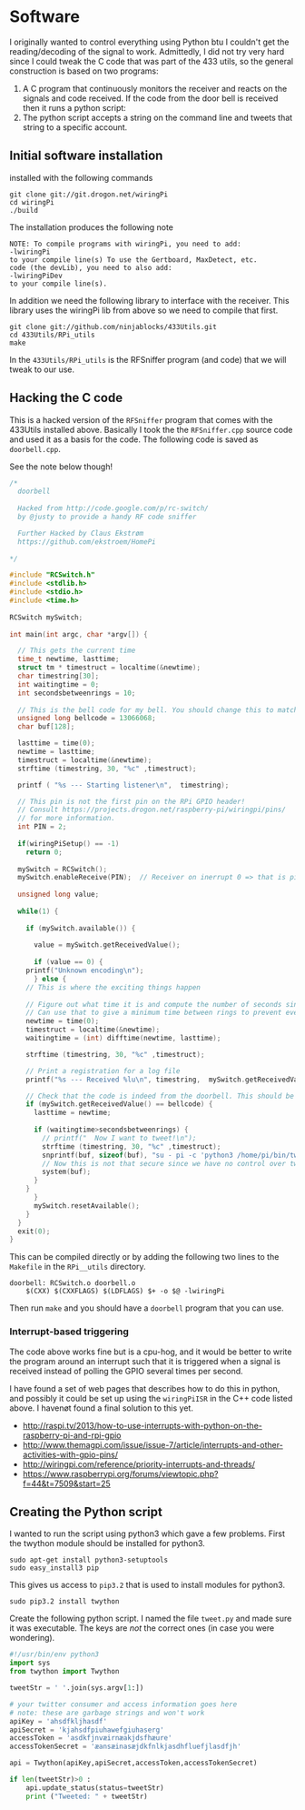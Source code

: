 # Software

I originally wanted to control everything using Python btu I couldn't
get the reading/decoding of the signal to work. Admittedly, I did not
try very hard since I could tweak the C code that was part of the 433
utils, so the general construction is based on two programs:

1. A C program that continuously monitors the receiver and reacts on
   the signals and code received. If the code from the door bell is
   received then it runs a python script:
2. The python script accepts a string on the command line and tweets
that string to a specific account.


## Initial software installation

installed with the following commands

```
git clone git://git.drogon.net/wiringPi
cd wiringPi
./build
```
The installation produces the following note
```
NOTE: To compile programs with wiringPi, you need to add:
-lwiringPi
to your compile line(s) To use the Gertboard, MaxDetect, etc.
code (the devLib), you need to also add:
-lwiringPiDev
to your compile line(s).
```


In addition we need the following library to interface with the
receiver. This library uses the wiringPi lib from above so we need to
compile that first.

```
git clone git://github.com/ninjablocks/433Utils.git
cd 433Utils/RPi_utils
make
```

In the `433Utils/RPi_utils` is the RFSniffer program (and code) that
we will tweak to our use.


## Hacking the C code

This is a hacked version of the `RFSniffer` program that comes with
the 433Utils installed above. Basically I took the the `RFSniffer.cpp`
source code and used it as a basis for the  code.  The following code
is saved as `doorbell.cpp`.

See the note below though!

```cpp
/*
  doorbell
  
  Hacked from http://code.google.com/p/rc-switch/  
  by @justy to provide a handy RF code sniffer

  Further Hacked by Claus Ekstrøm
  https://github.com/ekstroem/HomePi
  
*/

#include "RCSwitch.h"
#include <stdlib.h>
#include <stdio.h>
#include <time.h>     
     
RCSwitch mySwitch;
 
int main(int argc, char *argv[]) {

  // This gets the current time
  time_t newtime, lasttime;
  struct tm * timestruct = localtime(&newtime);
  char timestring[30];
  int waitingtime = 0;
  int secondsbetweenrings = 10;
  
  // This is the bell code for my bell. You should change this to match your own door bell
  unsigned long bellcode = 13066068;  
  char buf[128];

  lasttime = time(0);
  newtime = lasttime;
  timestruct = localtime(&newtime);
  strftime (timestring, 30, "%c" ,timestruct);

  printf ( "%s --- Starting listener\n",  timestring);

  // This pin is not the first pin on the RPi GPIO header!
  // Consult https://projects.drogon.net/raspberry-pi/wiringpi/pins/
  // for more information.
  int PIN = 2;
  
  if(wiringPiSetup() == -1)
    return 0;
  
  mySwitch = RCSwitch();
  mySwitch.enableReceive(PIN);  // Receiver on inerrupt 0 => that is pin #2
  
  unsigned long value;
  
  while(1) {
    
    if (mySwitch.available()) {
      
      value = mySwitch.getReceivedValue();
      
      if (value == 0) {
	printf("Unknown encoding\n");
      } else {    
	// This is where the exciting things happen
	
	// Figure out what time it is and compute the number of seconds since last ring
	// Can use that to give a minimum time between rings to prevent events from "ghosting" or noise
	newtime = time(0);
	timestruct = localtime(&newtime);
	waitingtime = (int) difftime(newtime, lasttime);

	strftime (timestring, 30, "%c" ,timestruct);

	// Print a registration for a log file   
	printf("%s --- Received %lu\n", timestring,  mySwitch.getReceivedValue());

	// Check that the code is indeed from the doorbell. This should be changed depending on the actual door bell signal
	if (mySwitch.getReceivedValue() == bellcode) {
	  lasttime = newtime; 
	
	  if (waitingtime>secondsbetweenrings) {	    
	    // printf("  Now I want to tweet!\n");
	    strftime (timestring, 30, "%c" ,timestruct);
	    snprintf(buf, sizeof(buf), "su - pi -c 'python3 /home/pi/bin/tweet.py Ding Dong! Door bell rang on %s'", timestring);
	    // Now this is not that secure since we have no control over tweet.py
	    system(buf);
	  }
	}	
      }      
      mySwitch.resetAvailable();      
    }  
  }
  exit(0);
}
```

This can be compiled directly or by adding the following two lines to
  the `Makefile` in the `RPi__utils` directory. 

```
doorbell: RCSwitch.o doorbell.o
	$(CXX) $(CXXFLAGS) $(LDFLAGS) $+ -o $@ -lwiringPi
```

Then run `make` and you should have a `doorbell` program that you can use.

### Interrupt-based triggering

The code above works fine but is a cpu-hog, and it would be better to
write the program around an interrupt such that it is triggered when a
signal is received instead of polling the GPIO several times per
second.

I have found a set of web pages that describes how to do this in
python, and possibly it could be set up using the `wiringPiISR` in the
C++ code listed above. I havenøt found a final solution to this yet.

* http://raspi.tv/2013/how-to-use-interrupts-with-python-on-the-raspberry-pi-and-rpi-gpio
* http://www.themagpi.com/issue/issue-7/article/interrupts-and-other-activities-with-gpio-pins/
* http://wiringpi.com/reference/priority-interrupts-and-threads/
* https://www.raspberrypi.org/forums/viewtopic.php?f=44&t=7509&start=25



## Creating the Python script

I wanted to run the script using python3 which gave a few
problems. First the twython module should be installed for python3.

```
sudo apt-get install python3-setuptools
sudo easy_install3 pip
```
This gives us access to `pip3.2` that is used to install modules for
python3.

```
sudo pip3.2 install twython
```

Create the following python script. I named the file `tweet.py` and
made sure it was executable. The keys are *not* the correct ones (in
case you were wondering).

```python
#!/usr/bin/env python3
import sys
from twython import Twython

tweetStr = ' '.join(sys.argv[1:])

# your twitter consumer and access information goes here
# note: these are garbage strings and won't work
apiKey = 'ahsdfkljhasdf'
apiSecret = 'kjahsdfpiuhawefgiuhaserg'
accessToken = 'asdkfjnvæirnæakjdsfhæure'
accessTokenSecret = 'æansæinasæjdkfnlkjasdhfluefjlasdfjh'

api = Twython(apiKey,apiSecret,accessToken,accessTokenSecret)

if len(tweetStr)>0 :
    api.update_status(status=tweetStr)
    print ("Tweeted: " + tweetStr)
```


